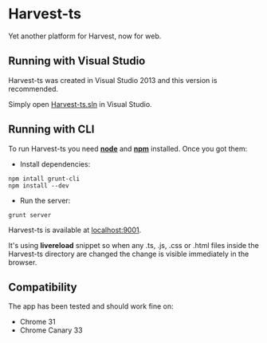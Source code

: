 Harvest-ts
==========

Yet another platform for Harvest, now for web.

Running with Visual Studio
----------

Harvest-ts was created in Visual Studio 2013 and this version is recommended.

Simply open [Harvest-ts.sln](Harvest-ts.sln) in Visual Studio.


Running with CLI
----------

To run Harvest-ts you need [**node**](http://nodejs.org) and [**npm**](http://nodejs.org) installed. Once you got them:

* Install dependencies:

```
npm intall grunt-cli
npm install --dev
```

* Run the server:

```
grunt server
```

Harvest-ts is available at [localhost:9001](http://localhost:9001).

It's using **livereload** snippet so when any .ts, .js, .css or .html files inside the Harvest-ts directory are changed the change is visible immediately in the browser.


Compatibility
----------
The app has been tested and should work fine on:

* Chrome 31
* Chrome Canary 33
